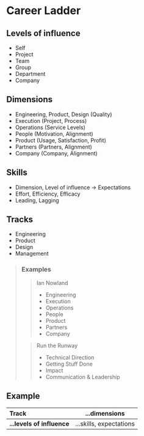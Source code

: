 # Career Ladder
## Levels of influence
- Self
- Project
- Team
- Group
- Department
- Company
## Dimensions
- Engineering, Product, Design (Quality)
- Execution (Project, Process)
- Operations (Service Levels)
- People (Motivation, Alignment)
- Product (Usage, Satisfaction, Profit)
- Partners (Partners, Alignment)
- Company (Company, Alignment)

## Skills
- Dimension, Level of influence -> Expectations
- Effort, Efficiency, Efficacy
- Leading, Lagging

## Tracks
- Engineering
- Product
- Design
- Management

> ### Examples
>>  Ian Nowland
>> - Engineering
>> - Execution
>> - Operations
>> - People
>> - Product
>> - Partners
>> - Company
>>
>> [1]: https://inowland.medium.com/the-seven-areas-of-software-management-be89d213ea7
> 
>> Run the Runway
>> - Technical Direction
>> - Getting Stuff Done
>> - Impact
>> - Communication & Leadership
>>
>> [2]: https://dresscode.renttherunway.com/blog/ladder


## Example

| **Track**                  | ...dimensions           |
|:---------------------------|-------------------------|
| **...levels of influence** | ...skills, expectations |